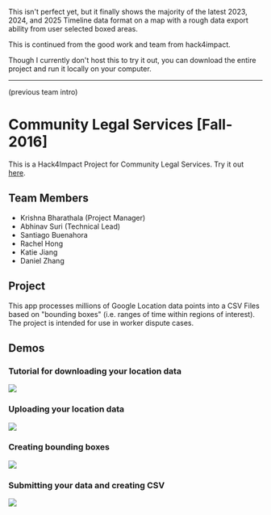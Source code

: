This isn't perfect yet, but it finally shows the majority of the latest 2023, 2024, and 2025 Timeline data format on a map with a rough data export ability from user selected boxed areas.

This is continued from the good work and team from hack4impact.

Though I currently don't host this to try it out, you can download the entire project and run it locally on your computer.

----------------------------------------------------------
(previous team intro)
# Community Legal Services [Fall-2016]

This is a Hack4Impact Project for Community Legal Services. Try it out [here](http://hack4impact.github.io/cls).

## Team Members
* Krishna Bharathala (Project Manager)
* Abhinav Suri (Technical Lead)
* Santiago Buenahora
* Rachel Hong
* Katie Jiang
* Daniel Zhang

## Project

This app processes millions of Google Location data points into a CSV Files based on "bounding boxes" (i.e. ranges of time within regions of interest). The project is intended for use in worker dispute cases.

## Demos

### Tutorial for downloading your location data
![](media/tutorial.gif)

### Uploading your location data
![](media/upload.gif)

### Creating bounding boxes
![](media/bounding_box.gif)

### Submitting your data and creating CSV
![](media/submit_csv.gif)



